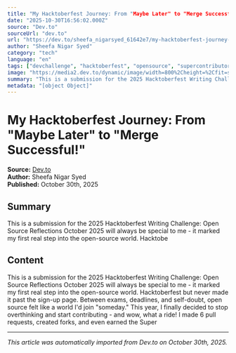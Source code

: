 ```yaml
---
title: "My Hacktoberfest Journey: From "Maybe Later" to "Merge Successful!""
date: "2025-10-30T16:56:02.000Z"
source: "Dev.to"
sourceUrl: "dev.to"
url: "https://dev.to/sheefa_nigarsyed_61642e7/my-hacktoberfest-journey-from-maybe-later-to-merge-successful-40hd"
author: "Sheefa Nigar Syed"
category: "tech"
language: "en"
tags: ["devchallenge", "hacktoberfest", "opensource", "supercontributor", "tech", "english"]
image: "https://media2.dev.to/dynamic/image/width=800%2Cheight=%2Cfit=scale-down%2Cgravity=auto%2Cformat=auto/https%3A%2F%2Fdev-to-uploads.s3.amazonaws.com%2Fuploads%2Farticles%2Fqpao2pnjntj5ppj8jpmg.png"
summary: "This is a submission for the 2025 Hacktoberfest Writing Challenge: Open Source Reflections October 2025 will always be special to me - it marked my first real step into the open-source world. Hacktobe"
metadata: "[object Object]"
---
```


# My Hacktoberfest Journey: From "Maybe Later" to "Merge Successful!"

**Source:** [Dev.to](https://dev.to/sheefa_nigarsyed_61642e7/my-hacktoberfest-journey-from-maybe-later-to-merge-successful-40hd)  
**Author:** Sheefa Nigar Syed  
**Published:** October 30th, 2025  

## Summary

This is a submission for the 2025 Hacktoberfest Writing Challenge: Open Source Reflections October 2025 will always be special to me - it marked my first real step into the open-source world. Hacktobe

## Content

This is a submission for the 2025 Hacktoberfest Writing Challenge: Open Source Reflections October 2025 will always be special to me - it marked my first real step into the open-source world. Hacktoberfest but never made it past the sign-up page. Between exams, deadlines, and self-doubt, open source felt like a world I'd join "someday." This year, I finally decided to stop overthinking and start contributing - and wow, what a ride! I made 6 pull requests, created forks, and even earned the Super

---

*This article was automatically imported from Dev.to on October 30th, 2025.*

